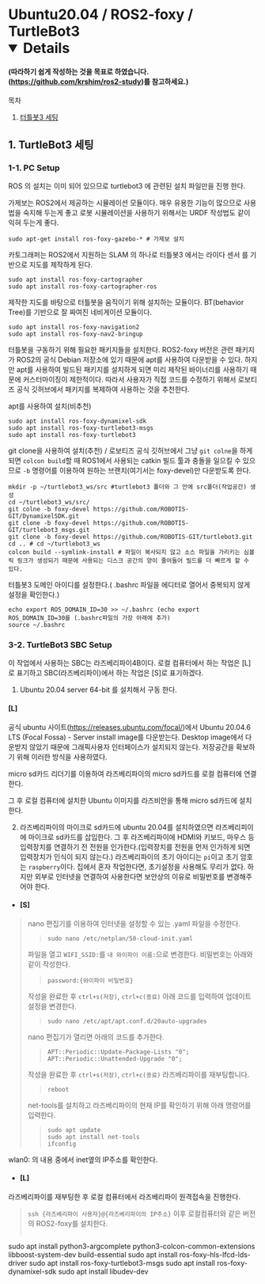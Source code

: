 # Ubuntu20.04 / ROS2-foxy / TurtleBot3 <details open="open">
#### (따라하기 쉽게 작성하는 것을 목표로 하였습니다. (https://github.com/krshim/ros2-study)를 참고하세요.)
<summary>목차</summary>
  <ol>
    <li><a href="#터틀봇3-세팅">터틀봇3 세팅</a></li>
  </ol>
</details>

<a id=터틀봇3-세팅></a>

## 1. TurtleBot3 세팅
### 1-1. PC Setup
ROS 의 설치는 이미 되어 있으므로 turtlebot3 에 관련된 설치 파일만을 진행 한다.

가제보는 ROS2에서 제공하는 시뮬레이션 모듈이다. 매우 유용한 기능이 많으므로 사용법을 숙지해 두는게 좋고 로봇 시뮬레이션을 사용하기 위해서는 URDF 작성법도 같이 익혀 두는게 좋다.
```
sudo apt-get install ros-foxy-gazebo-* # 가제보 설치
```

카토그래퍼는 ROS2에서 지원하는 SLAM 의 하나로 터틀봇3 에서는 라이다 센서 를 기반으로 지도를 제작하게 된다.
```
sudo apt install ros-foxy-cartographer
sudo apt install ros-foxy-cartographer-ros
```
제작한 지도를 바탕으로 터틀봇을 움직이기 위해 설치하는 모듈이다. BT(behavior Tree)를 기반으로 잘 짜여진 네비게이션 모듈이다.
```
sudo apt install ros-foxy-navigation2
sudo apt install ros-foxy-nav2-bringup
```
터틀봇을 구동하기 위해 필요한 패키지들을 설치한다. ROS2-foxy 버전은 관련 패키지가 ROS2의 공식 Debian 저장소에 있기 때문에 apt를 사용하여 다운받을 수 있다. 하지만 apt를 사용하여 빌드된 패키지를 설치하게 되면 미리 제작된 바이너리를 사용하기 때문에 커스터마이징이 제한적이다. 따라서 사용자가 직접 코드를 수정하기 위해서 로보티즈 공식 깃허브에서 패키지를 복제하여 사용하는 것을 추천한다.

apt를 사용하여 설치(비추천)
```
sudo apt install ros-foxy-dynamixel-sdk
sudo apt install ros-foxy-turtlebot3-msgs
sudo apt install ros-foxy-turtlebot3
```
git clone을 사용하여 설치(추천) / 로보티즈 공식 깃허브에서 그냥 `git colne`을 하게 되면 `colcon build`할 때 ROS1에서 사용되는 catkin 빌드 툴과 충돌을 일으킬 수 있으므로 `-b` 명령어를 이용하여 원하는 브랜치(여기서는 foxy-devel)만 다운받도록 한다.
```
mkdir -p ~/turtlebot3_ws/src #turtlebot3 폴더와 그 안에 src폴더(작업공간) 생성
cd ~/turtlebot3_ws/src/
git colne -b foxy-devel https://github.com/ROBOTIS-GIT/DynamixelSDK.git
git clone -b foxy-devel https://github.com/ROBOTIS-GIT/turtlebot3_msgs.git
git clone -b foxy-devel https://github.com/ROBOTIS-GIT/turtlebot3.git
cd .. # cd ~/turtlebot3_ws
colcon build --symlink-install # 파일이 복사되지 않고 소스 파일을 가리키는 심볼릭 링크가 생성되기 때문에 사용되는 디스크 공간의 양이 줄어들어 빌드를 더 빠르게 할 수 있다.
```

터틀봇3 도메인 아이디를 설정한다.( .bashrc 파일을 에디터로 열어서 중복되지 않게 설정을 확인한다.)
```
echo export ROS_DOMAIN_ID=30 >> ~/.bashrc (echo export ROS_DOMAIN_ID=30를 (.bashrc파일의 가장 아래에 추가)
source ~/.bashrc
```

### 3-2. TurtleBot3 SBC Setup

이 작업에서 사용하는 SBC는 라즈베리파이4B이다. 로컬 컴퓨터에서 하는 작업은 [L] 로 표기하고 SBC(라즈베리파이)에서 하는 작업은 [S]로 표기하겠다.

1. Ubuntu 20.04 server 64-bit 를 설치해서 구동 한다.
#### [L]
공식 ubuntu 사이트(https://releases.ubuntu.com/focal/)에서 Ubuntu 20.04.6 LTS (Focal Fossa) - Server install image를 다운받는다. Desktop image에서 다운받지 않았기 때문에 그래픽사용자 인터페이스가 설치되지 않는다. 저장공간을 확보하기 위해 이러한 방식을 사용하였다.

micro sd카드 리더기를 이용하여 라즈베리파이의 micro sd카드를 로컬 컴퓨터에 연결한다.

그 후 로컬 컴퓨터에 설치한 Ubuntu 이미지를 라즈비안을 통해 micro sd카드에 설치한다.

2. 라즈베리파이의 마이크로 sd카드에 ubuntu 20.04를 설치하였으면 라즈베리피이에 마이크로 sd카드를 삽입한다. 그 후 라즈베리파이에 HDMI와 키보드, 마우스 등 입력장치를 연결하기 전 전원을 인가한다.(입력장치를 전원을 먼저 인가하게 되면 입력장치가 인식이 되지 않는다.) 라즈베리파이의 초기 아이디는 `pi`이고 초기 암호는 `raspberry`이다.
집에서 혼자 작업한다면, 초기설정을 사용해도 무리가 없다. 하지만 외부로 인터넷을 연결하여 사용한다면 보안상의 이유로 비밀번호를 변경해주어야 한다.
+ #### [S]
>nano 편집기를 이용하여 인터넷을 설정할 수 있는 .yaml 파일을 수정한다.
>>```
>>sudo nano /etc/netplan/50-cloud-init.yaml
>>```
>파일을 열고 `WIFI_SSID:`를 `내 와이파이 이름:`으로 변경한다.
>비밀번호는 아래와 같이 작성한다.
>>```
>>password:{와이파이 비밀번호}
>>```
>작성을 완료한 후 `ctrl+s(저장)`, `ctrl+c(종료)`
>아래 코드를 입력하여 업데이트 설정을 변경한다.
>>```
>>sudo nano /etc/apt/apt.conf.d/20auto-upgrades
>>```
>nano 편집기가 열리면 아래의 코드를 추가한다.
>>```
>>APT::Periodic::Update-Package-Lists "0";
>>APT::Periodic::Unattended-Upgrade "0";
>>```
>작성을 완료한 후 `ctrl+s(저장)`, `ctrl+c(종료)`
>라즈베리파이를 재부팅합니다.
>>```
>>reboot
>>```
>net-tools를 설치하고 라즈베리파이의 현재 IP를 확인하기 위해 아래 명령어를 입력한다.
>>```
>>sudo apt update
>>sudo apt install net-tools
>>ifconfig
>>```
wlan0: 의 내용 중에서 inet옆의 IP주소를 확인한다.
+ #### [L]
라즈베리파이를 재부팅한 후 로컬 컴퓨터에서 라즈베리파이 원격접속을 진행한다.
>`ssh {라즈베리파이 사용자}@{라즈베리파이의 IP주소}`
> 이후 로컬컴퓨터와 같은 버전의 ROS2-foxy를 설치한다.
> ```
sudo apt install python3-argcomplete python3-colcon-common-extensions libboost-system-dev build-essential
sudo apt install ros-foxy-hls-lfcd-lds-driver
sudo apt install ros-foxy-turtlebot3-msgs
sudo apt install ros-foxy-dynamixel-sdk
sudo apt install libudev-dev
